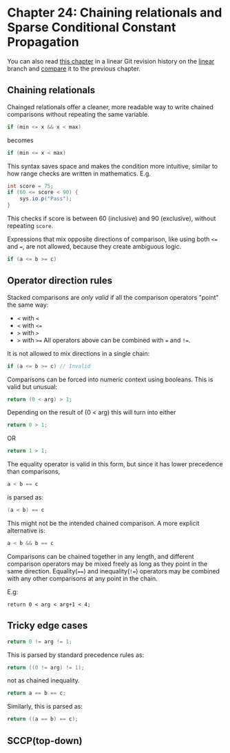 # Chapter 24: Chaining relationals and Sparse Conditional Constant Propagation

You can also read [this chapter](https://github.com/SeaOfNodes/Simple/tree/linear-chapter23) in a linear Git revision history on the [linear](https://github.com/SeaOfNodes/Simple/tree/linear) branch and [compare](https://github.com/SeaOfNodes/Simple/compare/linear-chapter22...linear-chapter23) it to the previous chapter.


## Chaining relationals

Chainged relationals offer a cleaner, more readable way to write chained
comparisons without repeating the same variable.

```java 
if (min <= x && x < max)
```

becomes

```java 
if (min <= x < max)
```

This syntax saves space and makes the condition more intuitive, similar to how
range checks are written in mathematics.  E.g.

```java 
int score = 75;
if (60 <= score < 90) {
    sys.io.p("Pass");
}
```
This checks if score is between 60 (inclusive) and 90 (exclusive), without repeating `score`.

Expressions that mix opposite directions of comparison, like using both 
`<=` and `=`, are not allowed, because they create ambiguous logic.

```java
if (a <= b >= c)
```

## Operator direction rules
Stacked comparisons are *only valid* if all the comparison operators
"point" the same way:
- `<` with `<`
- `<` with `<=`
- `>` with `>`
- `>` with `>=`
All operators above can be combined with `=` and `!=`.

It is not allowed to mix directions in a single chain:
```java 
if (a <= b >= c) // Invalid
```

Comparisons can be forced into numeric context using booleans.
This is valid but unusual:
```java
return (0 < arg) > 1;
```
Depending on the result of (0 < arg) this will turn into either
```java
return 0 > 1;
```
OR
```java
return 1 > 1;
```
The equality operator is valid in this form, but since it has lower precedence than comparisons,
```java 
a < b == c
```
is parsed as:
```java
(a < b) == c
```
This might not be the intended chained comparison.
A more explicit alternative is: 
```java 
a < b && b == c
```
Comparisons can be chained together in any length, and different comparison operators may be 
mixed freely as long as they point in the same direction.
Equality(`==`) and inequality(`!=`) operators may be combined with any other comparisons at any point in the chain.

E.g:
```
return 0 < arg < arg+1 < 4;
```

## Tricky edge cases
```java 
return 0 != arg != 1;
```

This is parsed by standard precedence rules as:
```java
return ((0 != arg) != 1);
```
not as chained inequality.

```java
return a == b == c;
```
Similarly, this is parsed as:
```java
return ((a == b) == c);
```

## SCCP(top-down)
